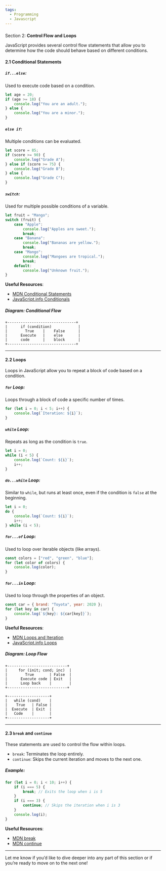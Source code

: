 ```yaml
---
tags:
  - Programming
  - Javascript
---
```

### 
Section 2: **Control Flow and Loops**

JavaScript provides several control flow statements that allow you to determine how the code should behave based on different conditions.

#### 2.1 Conditional Statements

##### `if...else`:
Used to execute code based on a condition.

```javascript
let age = 20;
if (age >= 18) {
    console.log("You are an adult.");
} else {
    console.log("You are a minor.");
}
```

##### `else if`:
Multiple conditions can be evaluated.

```javascript
let score = 85;
if (score >= 90) {
    console.log("Grade A");
} else if (score >= 75) {
    console.log("Grade B");
} else {
    console.log("Grade C");
}
```

##### `switch`:
Used for multiple possible conditions of a variable.

```javascript
let fruit = "Mango";
switch (fruit) {
    case "Apple":
        console.log("Apples are sweet.");
        break;
    case "Banana":
        console.log("Bananas are yellow.");
        break;
    case "Mango":
        console.log("Mangoes are tropical.");
        break;
    default:
        console.log("Unknown fruit.");
}
```

**Useful Resources**:
- [MDN Conditional Statements](https://developer.mozilla.org/en-US/docs/Web/JavaScript/Reference/Statements/if...else)
- [JavaScript.info Conditionals](https://javascript.info/ifelse)

##### Diagram: Conditional Flow

```plaintext
+-------------------------------+
|      if (condition)            |
|        True    |    False      |
|      Execute   |    else       |
|      code      |    block      |
+-------------------------------+
```

---

#### 2.2 Loops

Loops in JavaScript allow you to repeat a block of code based on a condition.

##### `for` Loop:
Loops through a block of code a specific number of times.

```javascript
for (let i = 0; i < 5; i++) {
    console.log(`Iteration: ${i}`);
}
```

##### `while` Loop:
Repeats as long as the condition is `true`.

```javascript
let i = 0;
while (i < 5) {
    console.log(`Count: ${i}`);
    i++;
}
```

##### `do...while` Loop:
Similar to `while`, but runs at least once, even if the condition is `false` at the beginning.

```javascript
let i = 0;
do {
    console.log(`Count: ${i}`);
    i++;
} while (i < 5);
```

##### `for...of` Loop:
Used to loop over iterable objects (like arrays).

```javascript
const colors = ["red", "green", "blue"];
for (let color of colors) {
    console.log(color);
}
```

##### `for...in` Loop:
Used to loop through the properties of an object.

```javascript
const car = { brand: "Toyota", year: 2020 };
for (let key in car) {
    console.log(`${key}: ${car[key]}`);
}
```

**Useful Resources**:
- [MDN Loops and Iteration](https://developer.mozilla.org/en-US/docs/Web/JavaScript/Guide/Loops_and_iteration)
- [JavaScript.info Loops](https://javascript.info/while-for)

##### Diagram: Loop Flow

```plaintext
+---------------------------+
|     for (init; cond; inc)  |
|        True       | False  |
|      Execute code | Exit   |
|      Loop back    |        |
+---------------------------+

+-------------------+
|   while (cond)    |
|    True   | False |
|  Execute  | Exit  |
|   Code    |       |
+-------------------+
```

---

#### 2.3 `break` and `continue`

These statements are used to control the flow within loops.

- `break`: Terminates the loop entirely.
- `continue`: Skips the current iteration and moves to the next one.

##### Example:
```javascript
for (let i = 0; i < 10; i++) {
    if (i === 5) {
        break; // Exits the loop when i is 5
    }
    if (i === 3) {
        continue; // Skips the iteration when i is 3
    }
    console.log(i);
}
```

**Useful Resources**:
- [MDN break](https://developer.mozilla.org/en-US/docs/Web/JavaScript/Reference/Statements/break)
- [MDN continue](https://developer.mozilla.org/en-US/docs/Web/JavaScript/Reference/Statements/continue)

---

Let me know if you’d like to dive deeper into any part of this section or if you’re ready to move on to the next one!